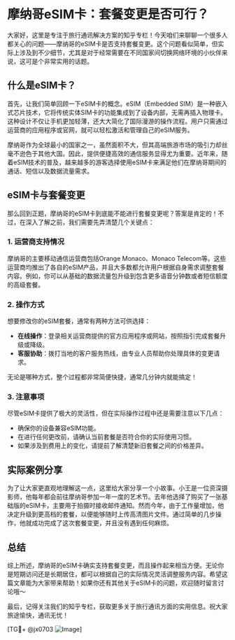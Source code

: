 # 摩纳哥eSIM卡：套餐变更是否可行？

大家好，这里是专注于旅行通讯解决方案的知乎专栏！今天咱们来聊聊一个很多人都关心的问题——摩纳哥的eSIM卡是否支持套餐变更。这个问题看似简单，但实际上涉及到不少细节，尤其是对于经常需要在不同国家间切换网络环境的小伙伴来说，这可是个非常实用的话题。

## 什么是eSIM卡？

首先，让我们简单回顾一下eSIM卡的概念。eSIM（Embedded SIM）是一种嵌入式芯片技术，它将传统实体SIM卡的功能集成到了设备内部，无需再插入物理卡。这种设计不仅让手机更加轻薄，还大大简化了国际漫游的操作流程。用户只需通过运营商的应用程序或官网，就可以轻松激活和管理自己的eSIM服务。

摩纳哥作为全球最小的国家之一，虽然面积不大，但其高端旅游市场的吸引力却丝毫不逊色于其他大国。因此，提供便捷高效的通信服务显得尤为重要。近年来，随着eSIM技术的普及，越来越多的游客选择使用eSIM卡来满足他们在摩纳哥期间的通话、短信以及数据流量需求。

## eSIM卡与套餐变更

那么回到正题，摩纳哥的eSIM卡到底能不能进行套餐变更呢？答案是肯定的！不过，在深入了解之前，我们需要先弄清楚几个关键点：

### 1. **运营商支持情况**
摩纳哥的主要移动通信运营商包括Orange Monaco、Monaco Telecom等。这些运营商均推出了各自的eSIM产品，并且大多数都允许用户根据自身需求调整套餐内容。例如，你可以从基础的数据流量包升级到包含更多语音分钟数或者短信额度的高级套餐。

### 2. **操作方式**
想要修改你的eSIM套餐，通常有两种方法可供选择：
   - **在线操作**：登录相关运营商提供的官方应用程序或网站，按照指引完成套餐升级或降级。
   - **客服协助**：拨打当地的客户服务热线，由专业人员帮助你处理具体的变更请求。

无论是哪种方式，整个过程都非常简便快捷，通常几分钟内就能搞定！

### 3. **注意事项**
尽管eSIM卡提供了极大的灵活性，但在实际操作过程中还是需要注意以下几点：
   - 确保你的设备兼容eSIM功能。
   - 在进行任何更改前，请确认当前套餐是否符合你的实际使用习惯。
   - 如果涉及到费用上的变化，请提前了解清楚新旧套餐之间的价格差异。

## 实际案例分享

为了让大家更直观地理解这一点，这里给大家分享一个小故事。小王是一位资深摄影师，他每年都会前往摩纳哥参加一年一度的艺术节。去年他选择了购买了一张基础版的eSIM卡，主要用于拍摄时接收邮件通知。然而今年，由于工作量增加，他决定升级到更高档的套餐，以便能够随时上传高清图片文件。通过简单的几步操作，他就成功完成了这次套餐变更，并且没有遇到任何麻烦。

## 总结

综上所述，摩纳哥的eSIM卡确实支持套餐变更，而且操作起来相当方便。无论你是短期访问还是长期居住，都可以根据自己的实际情况灵活调整服务内容。希望这篇文章能为大家带来帮助！如果你还有其他关于eSIM卡的问题，欢迎随时留言讨论哦～

最后，记得关注我们的知乎专栏，获取更多关于旅行通讯方面的实用信息。祝大家旅途愉快，通讯无忧！

[TG💪+ @jx0703 ![Image](https://github.com/user-attachments/assets/dbca1d08-cadb-493c-b0ec-ad6f7a83f270)]